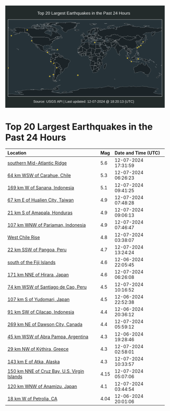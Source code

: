![Map](./map.png)

# Top 20 Largest Earthquakes in the Past 24 Hours

| Location | Mag | Date and Time (UTC) |
|:---|:---|:---|
| [southern Mid-Atlantic Ridge](https://earthquake.usgs.gov/earthquakes/eventpage/us7000nwwp) | 5.6 | 12-07-2024 17:31:59 |
| [64 km WSW of Carahue, Chile](https://earthquake.usgs.gov/earthquakes/eventpage/us7000nwtv) | 5.3 | 12-07-2024 06:26:23 |
| [169 km W of Sanana, Indonesia](https://earthquake.usgs.gov/earthquakes/eventpage/us7000nwuw) | 5.1 | 12-07-2024 09:41:25 |
| [67 km E of Hualien City, Taiwan](https://earthquake.usgs.gov/earthquakes/eventpage/us7000nwu5) | 4.9 | 12-07-2024 07:48:28 |
| [21 km S of Amapala, Honduras](https://earthquake.usgs.gov/earthquakes/eventpage/us7000nwun) | 4.9 | 12-07-2024 09:06:13 |
| [107 km WNW of Pariaman, Indonesia](https://earthquake.usgs.gov/earthquakes/eventpage/us7000nwu7) | 4.9 | 12-07-2024 07:46:47 |
| [West Chile Rise](https://earthquake.usgs.gov/earthquakes/eventpage/us7000nwt0) | 4.8 | 12-07-2024 03:38:07 |
| [22 km SSW of Pangoa, Peru](https://earthquake.usgs.gov/earthquakes/eventpage/us7000nwvq) | 4.7 | 12-07-2024 13:24:24 |
| [south of the Fiji Islands](https://earthquake.usgs.gov/earthquakes/eventpage/us7000nwrf) | 4.6 | 12-06-2024 22:05:45 |
| [171 km NNE of Hirara, Japan](https://earthquake.usgs.gov/earthquakes/eventpage/us7000nwtw) | 4.6 | 12-07-2024 06:26:08 |
| [74 km WSW of Santiago de Cao, Peru](https://earthquake.usgs.gov/earthquakes/eventpage/us7000nwuz) | 4.5 | 12-07-2024 10:16:52 |
| [107 km S of Yudomari, Japan](https://earthquake.usgs.gov/earthquakes/eventpage/us7000nwrr) | 4.5 | 12-06-2024 22:52:38 |
| [91 km SW of Cilacap, Indonesia](https://earthquake.usgs.gov/earthquakes/eventpage/us7000nwqa) | 4.4 | 12-06-2024 20:36:12 |
| [269 km NE of Dawson City, Canada](https://earthquake.usgs.gov/earthquakes/eventpage/us7000nwtj) | 4.4 | 12-07-2024 05:59:12 |
| [45 km WSW of Abra Pampa, Argentina](https://earthquake.usgs.gov/earthquakes/eventpage/us7000nwpl) | 4.3 | 12-06-2024 19:28:46 |
| [29 km NW of Kýthira, Greece](https://earthquake.usgs.gov/earthquakes/eventpage/us7000nwsw) | 4.3 | 12-07-2024 02:58:01 |
| [143 km E of Atka, Alaska](https://earthquake.usgs.gov/earthquakes/eventpage/us7000nwv5) | 4.3 | 12-07-2024 10:33:57 |
| [150 km NNE of Cruz Bay, U.S. Virgin Islands](https://earthquake.usgs.gov/earthquakes/eventpage/pr2024342000) | 4.15 | 12-07-2024 05:07:06 |
| [120 km WNW of Anamizu, Japan](https://earthquake.usgs.gov/earthquakes/eventpage/us7000nwt1) | 4.1 | 12-07-2024 03:44:54 |
| [18 km W of Petrolia, CA](https://earthquake.usgs.gov/earthquakes/eventpage/nc75097986) | 4.04 | 12-06-2024 20:01:06 |
